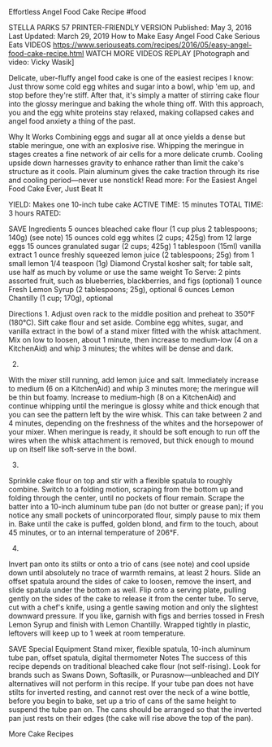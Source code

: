 Effortless Angel Food Cake Recipe
#food 

STELLA PARKS
57     PRINTER-FRIENDLY VERSION
Published: May 3, 2016 Last Updated: March 29, 2019
How to Make Easy Angel Food Cake
Serious Eats
VIDEOS
   https://www.seriouseats.com/recipes/2016/05/easy-angel-food-cake-recipe.html
WATCH MORE VIDEOS
REPLAY
[Photograph and video: Vicky Wasik]

Delicate, uber-fluffy angel food cake is one of the easiest recipes I know: Just throw some cold egg whites and sugar into a bowl, whip 'em up, and stop before they're stiff. After that, it's simply a matter of stirring cake flour into the glossy meringue and baking the whole thing off. With this approach, you and the egg white proteins stay relaxed, making collapsed cakes and angel food anxiety a thing of the past.

Why It Works
Combining eggs and sugar all at once yields a dense but stable meringue, one with an explosive rise.
Whipping the meringue in stages creates a fine network of air cells for a more delicate crumb.
Cooling upside down harnesses gravity to enhance rather than limit the cake's structure as it cools.
Plain aluminum gives the cake traction through its rise and cooling period—never use nonstick!
Read more: For the Easiest Angel Food Cake Ever, Just Beat It

YIELD:
Makes one 10-inch tube cake
ACTIVE TIME:
15 minutes
TOTAL TIME:
3 hours
RATED:
    
 SAVE
Ingredients
5 ounces bleached cake flour (1 cup plus 2 tablespoons; 140g) (see note)
15 ounces cold egg whites (2 cups; 425g) from 12 large eggs
15 ounces granulated sugar (2 cups; 425g)
1 tablespoon (15ml) vanilla extract
1 ounce freshly squeezed lemon juice (2 tablespoons; 25g) from 1 small lemon
1/4 teaspoon (1g) Diamond Crystal kosher salt; for table salt, use half as much by volume or use the same weight
To Serve:
2 pints assorted fruit, such as blueberries, blackberries, and figs (optional)
1 ounce Fresh Lemon Syrup (2 tablespoons; 25g), optional
6 ounces Lemon Chantilly (1 cup; 170g), optional

Directions
1.
Adjust oven rack to the middle position and preheat to 350°F (180°C). Sift cake flour and set aside. Combine egg whites, sugar, and vanilla extract in the bowl of a stand mixer fitted with the whisk attachment. Mix on low to loosen, about 1 minute, then increase to medium-low (4 on a KitchenAid) and whip 3 minutes; the whites will be dense and dark.

2.
With the mixer still running, add lemon juice and salt. Immediately increase to medium (6 on a KitchenAid) and whip 3 minutes more; the meringue will be thin but foamy. Increase to medium-high (8 on a KitchenAid) and continue whipping until the meringue is glossy white and thick enough that you can see the pattern left by the wire whisk. This can take between 2 and 4 minutes, depending on the freshness of the whites and the horsepower of your mixer. When meringue is ready, it should be soft enough to run off the wires when the whisk attachment is removed, but thick enough to mound up on itself like soft-serve in the bowl.

3.
Sprinkle cake flour on top and stir with a flexible spatula to roughly combine. Switch to a folding motion, scraping from the bottom up and folding through the center, until no pockets of flour remain. Scrape the batter into a 10-inch aluminum tube pan (do not butter or grease pan); if you notice any small pockets of unincorporated flour, simply pause to mix them in. Bake until the cake is puffed, golden blond, and firm to the touch, about 45 minutes, or to an internal temperature of 206°F.

4.
Invert pan onto its stilts or onto a trio of cans (see note) and cool upside down until absolutely no trace of warmth remains, at least 2 hours. Slide an offset spatula around the sides of cake to loosen, remove the insert, and slide spatula under the bottom as well. Flip onto a serving plate, pulling gently on the sides of the cake to release it from the center tube. To serve, cut with a chef's knife, using a gentle sawing motion and only the slightest downward pressure. If you like, garnish with figs and berries tossed in Fresh Lemon Syrup and finish with Lemon Chantilly. Wrapped tightly in plastic, leftovers will keep up to 1 week at room temperature.

 SAVE
Special Equipment
Stand mixer, flexible spatula, 10-inch aluminum tube pan, offset spatula, digital thermometer
Notes
The success of this recipe depends on traditional bleached cake flour (not self-rising). Look for brands such as Swans Down, Softasilk, or Purasnow—unbleached and DIY alternatives will not perform in this recipe. If your tube pan does not have stilts for inverted resting, and cannot rest over the neck of a wine bottle, before you begin to bake, set up a trio of cans of the same height to suspend the tube pan on. The cans should be arranged so that the inverted pan just rests on their edges (the cake will rise above the top of the pan).

More Cake Recipes